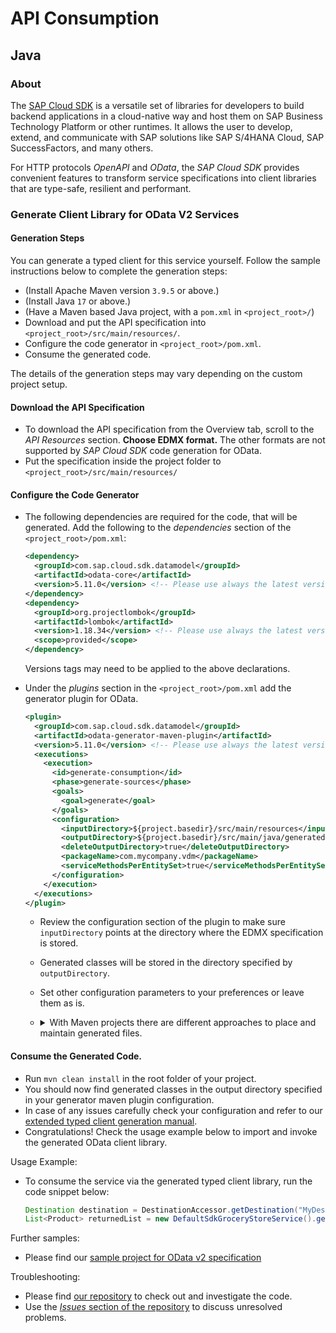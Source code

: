 # API Consumption

## Java

### About
The [SAP Cloud SDK](https://sap.github.io/cloud-sdk/) is a versatile set of libraries for developers to build backend applications in a cloud-native way and host them on SAP Business Technology Platform or other runtimes.
It allows the user to develop, extend, and communicate with SAP solutions like SAP S/4HANA Cloud, SAP SuccessFactors, and many others.

For HTTP protocols _OpenAPI_ and _OData_, the _SAP Cloud SDK_ provides convenient features to transform service specifications into client libraries that are type-safe, resilient and performant.

### Generate Client Library for OData V2 Services

#### Generation Steps

You can generate a typed client for this service yourself.
Follow the sample instructions below to complete the generation steps:

* (Install Apache Maven version `3.9.5` or above.)
* (Install Java `17` or above.)
* (Have a Maven based Java project, with a `pom.xml` in `<project_root>/`)
* Download and put the API specification into `<project_root>/src/main/resources/`.
* Configure the code generator in `<project_root>/pom.xml`.
* Consume the generated code.

The details of the generation steps may vary depending on the custom project setup.

#### Download the API Specification

* To download the API specification from the Overview tab, scroll to the _API Resources_ section.
  **Choose EDMX format.**
  The other formats are not supported by _SAP Cloud SDK_ code generation for OData.
* Put the specification inside the project folder to `<project_root>/src/main/resources/`

#### Configure the Code Generator

* The following dependencies are required for the code, that will be generated.
  Add the following to the _dependencies_ section of the `<project_root>/pom.xml`:
    ```xml
    <dependency>
      <groupId>com.sap.cloud.sdk.datamodel</groupId>
      <artifactId>odata-core</artifactId>
      <version>5.11.0</version> <!-- Please use always the latest version! -->
    </dependency>
    <dependency>
      <groupId>org.projectlombok</groupId>
      <artifactId>lombok</artifactId>
      <version>1.18.34</version> <!-- Please use always the latest version! -->
      <scope>provided</scope>
    </dependency>
    ```
  Versions tags may need to be applied to the above declarations.

* Under the _plugins_ section in the `<project_root>/pom.xml` add the generator plugin for OData.
  ```xml
  <plugin>
    <groupId>com.sap.cloud.sdk.datamodel</groupId>
    <artifactId>odata-generator-maven-plugin</artifactId>
    <version>5.11.0</version> <!-- Please use always the latest version! -->
    <executions>
      <execution>
        <id>generate-consumption</id>
        <phase>generate-sources</phase>
        <goals>
          <goal>generate</goal>
        </goals>
        <configuration>
          <inputDirectory>${project.basedir}/src/main/resources</inputDirectory>
          <outputDirectory>${project.basedir}/src/main/java/generated</outputDirectory>
          <deleteOutputDirectory>true</deleteOutputDirectory>
          <packageName>com.mycompany.vdm</packageName>
          <serviceMethodsPerEntitySet>true</serviceMethodsPerEntitySet>
        </configuration>
      </execution>
    </executions>
  </plugin>
  ```
  * Review the configuration section of the plugin to make sure `inputDirectory` points at the directory where the EDMX specification is stored.
  * Generated classes will be stored in the directory specified by `outputDirectory`.
  * Set other configuration parameters to your preferences or leave them as is.
  * <details><summary>With Maven projects there are different approaches to place and maintain generated files.</summary>
    
    * Above configuration deletes old generated code and generates new code with every compilation.
    * Remove or change the `phase` to customize the plugin invocation order in the build.
    * Move the `outputDirectory` to a dedicated folder outside of `/src/main/java` to not pollute the Java sources.
      Use Maven plugin `org.apache.maven.plugins:maven-compiler-plugin` or `org.codehaus.mojo:build-helper-maven-plugin` to enable additional source folders.
    * Move the `outputDirectory` to the `/target` folder to avoid checking in generated code to the project sources repository. 

    </details>

#### Consume the Generated Code.

* Run `mvn clean install` in the root folder of your project.
* You should now find generated classes in the output directory specified in your generator maven plugin configuration.
* In case of any issues carefully check your configuration and refer to our [extended typed client generation manual](https://sap.github.io/cloud-sdk/docs/java/features/odata/vdm-generator).
* Congratulations! Check the usage example below to import and invoke the generated OData client library.

Usage Example:

* To consume the service via the generated typed client library, run the code snippet below:
  ```java
  Destination destination = DestinationAccessor.getDestination("MyDestination")
  List<Product> returnedList = new DefaultSdkGroceryStoreService().getAllProduct().executeRequest(destination);
  ```

Further samples:
* Please find our [sample project for OData v2 specification](https://github.com/SAP/cloud-sdk-java/tree/main/datamodel/odata/odata-api-sample)

Troubleshooting:
* Please find [our repository](https://github.com/SAP/cloud-sdk-java) to check out and investigate the code.
* Use the [_Issues_ section of the repository](https://github.com/SAP/cloud-sdk-java/issues) to discuss unresolved problems.
